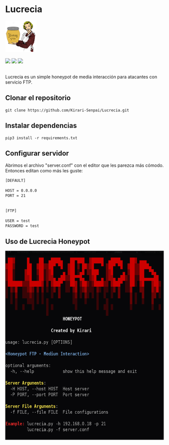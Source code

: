 # Lucrecia
<p align="left">
    <img src="img/LucreciaLogo.jpg" width="100" height="100">
    <br><br>
    <img src="https://img.shields.io/badge/Hecho%20en-Python3-orange">
    <a href="https://github.com/Kirari-Senpai"><img src="https://img.shields.io/badge/Creado%20por-Kirari-green"></a>
    <a href="https://github.com/Kirari-Senpai?tab=repositories"><img src="https://img.shields.io/badge/Ver%20m%C3%A1s-repositorios-yellow"></a>
    <br><br>
    
Lucrecia es un simple honeypot de media interacción para atacantes con servicio FTP.
</p>

## Clonar el repositorio ##

```
git clone https://github.com/Kirari-Senpai/Lucrecia.git
```

## Instalar dependencias ##

```
pip3 install -r requirements.txt
```

## Configurar servidor ##

Abrimos el archivo "server.conf" con el editor que les parezca más cómodo. Entonces editan como más les guste:

```
[DEFAULT]

HOST = 0.0.0.0
PORT = 21


[FTP]

USER = test
PASSWORD = test

```

## Uso de Lucrecia Honeypot ##

<img src="img/img1.png" height="600" width="635">
